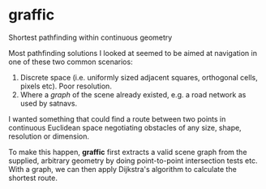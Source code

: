 
# graffic

Shortest pathfinding within continuous geometry

Most pathfinding solutions I looked at seemed to be aimed at navigation in one of these two common scenarios:

1. Discrete space (i.e. uniformly sized adjacent squares, orthogonal cells, pixels etc). Poor resolution.
2. Where a _graph_ of the scene already existed, e.g. a road network as used by satnavs.

I wanted something that could find a route between two points in continuous Euclidean space negotiating obstacles of any size, shape, resolution or dimension.

To make this happen, **graffic** first extracts a valid scene graph from the supplied, arbitrary geometry by doing point-to-point intersection tests etc. With a graph, we can then apply Dijkstra's algorithm to calculate the shortest route.
